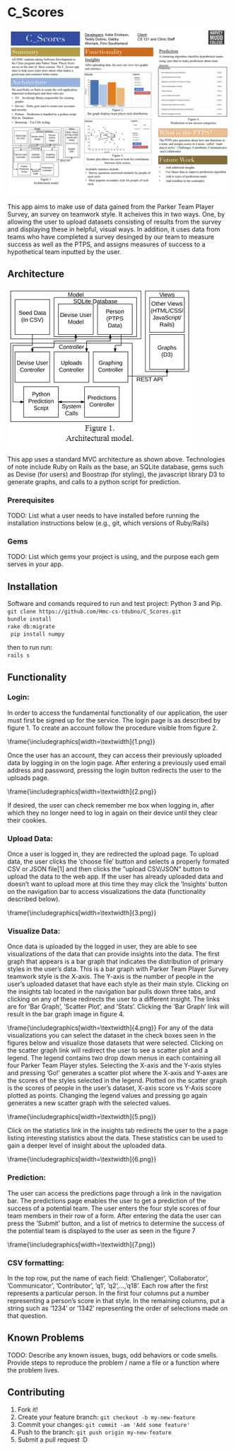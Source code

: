 # C_Scores

![The poster created for this app](https://github.com/Hmc-cs-tdubno/C_Scores/blob/views/Poster.png "The poster created for this app")

This app aims to make use of data gained from the Parker Team Player Survey, an survey on teamwork style. It acheives this in two ways. One, by allowing the user to upload datasets consisting of results from the survey and displaying these in helpful, visual ways. In addition, it uses data from teams who have completed a survey desinged by our team to measure success as well as the PTPS, and assigns measures of success to a hypothetical team inputted by the user. 

## Architecture

![Architecture Diagram](https://github.com/Hmc-cs-tdubno/C_Scores/blob/views/Capture.PNG "")

This app uses a standard MVC architecture as shown above. Technologies of note include Ruby on Rails as the base, an
SQLite database, gems such as Devise (for users) and Boostrap (for styling), the javascript library D3 to generate graphs, 
and calls to a python script for prediction.

### Prerequisites

TODO: List what a user needs to have installed before running the installation instructions below (e.g., git, which versions of Ruby/Rails)

### Gems

TODO: List which gems your project is using, and the purpose each gem serves in your app.

## Installation
Software and comands required to run and test project: 
   Python 3 and Pip.
`git clone https://github.com/Hmc-cs-tdubno/C_Scores.git`<br />
 `bundle install`<br />
  `rake db:migrate`<br />
 ` pip install numpy`<br />
  
 then to run run:<br />
 `rails s`

## Functionality

### Login:

In order to access the fundamental functionality of our application, the
user must first be signed up for the service. The login page is as
described by figure 1. To create an account follow the procedure visible
from figure 2.

\frame{\includegraphics[width=\textwidth]{1.png}}

Once the user has an account, they can access their previously uploaded
data by logging in on the login page. After entering a previously used
email address and password, pressing the login button redirects the user
to the uploads page.

\frame{\includegraphics[width=\textwidth]{2.png}}

If desired, the user can check remember me box when logging in, after
which they no longer need to log in again on their device until they
clear their cookies.

### Upload Data:

Once a user is logged in, they are redirected the upload page. To upload
data, the user clicks the ’choose file’ button and selects a properly
formated CSV or JSON file\[1\] and then clicks the "upload CSV/JSON"
button to upload the data to the web app. If the user has already
uploaded data and doesn’t want to upload more at this time they may
click the ’Insights’ button on the navigation bar to access
visualizations the data (functionality described below).

\frame{\includegraphics[width=\textwidth]{3.png}}

### Visualize Data:

Once data is uploaded by the logged in user, they are able to see
visualizations of the data that can provide insights into the data. The
first graph that appears is a bar graph that indicates the distribution
of primary styles in the user’s data. This is a bar graph with Parker
Team Player Survey teamwork style is the X-axis. The Y-axis is the
number of people in the user’s uploaded dataset that have each style as
their main style. Clicking on the insights tab located in the navigation
bar pulls down three tabs, and clicking on any of these redirects the
user to a different insight. The links are for ’Bar Graph’, ’Scatter
Plot’, and ’Stats’. Clicking the ’Bar Graph’ link will result in the bar
graph image in figure 4.

\frame{\includegraphics[width=\textwidth]{4.png}}
For any of the data visualizations you can select the dataset in the
check boxes seen in the figures below and visualize those datasets that
were selected. Clicking on the scatter graph link will redirect the user
to see a scatter plot and a legend. The legend contains two drop down
menus in each containing all four Parker Team Player styles. Selecting
the X-axis and the Y-axis styles and pressing ’Go\!’ generates a scatter
plot where the X-axis and Y-axes are the scores of the styles selected
in the legend. Plotted on the scatter graph is the scores of people in
the user’s dataset, X-axis score vs Y-Axis score plotted as points.
Changing the legend values and pressing go again generates a new scatter
graph with the selected values.

\frame{\includegraphics[width=\textwidth]{5.png}}

Click on the statistics link in the insights tab redirects the user to
the a page listing interesting statistics about the data. These
statistics can be used to gain a deeper level of insight about the
uploaded data.

\frame{\includegraphics[width=\textwidth]{6.png}}

### Prediction:

The user can access the predictions page through a link in the
navigation bar. The predictions page enables the user to get a
prediction of the success of a potential team. The user enters the four
style scores of four team members in their row of a form. After entering
the data the user can press the ’Submit’ button, and a list of metrics
to determine the success of the potential team is displayed to the user
as seen in the figure 7

\frame{\includegraphics[width=\textwidth]{7.png}}

### CSV formatting:

In the top row, put the name of each field: ’Challenger’,
’Collaborator’, ’Communicator’, ’Contributor’, ’q1’, ’q2’,...,’q18’.
Each row after the first represents a particular person. In the first
four columns put a number representing a person’s score in that style.
In the remaining columns, put a string such as ’1234’ or ’1342’
representing the order of selections made on that question.

## Known Problems

TODO: Describe any known issues, bugs, odd behaviors or code smells. Provide steps to reproduce the problem / name a file or a function where the problem lives.

## Contributing

1. Fork it!
2. Create your feature branch: `git checkout -b my-new-feature`
3. Commit your changes: `git commit -am 'Add some feature'`
4. Push to the branch: `git push origin my-new-feature`
5. Submit a pull request :D
